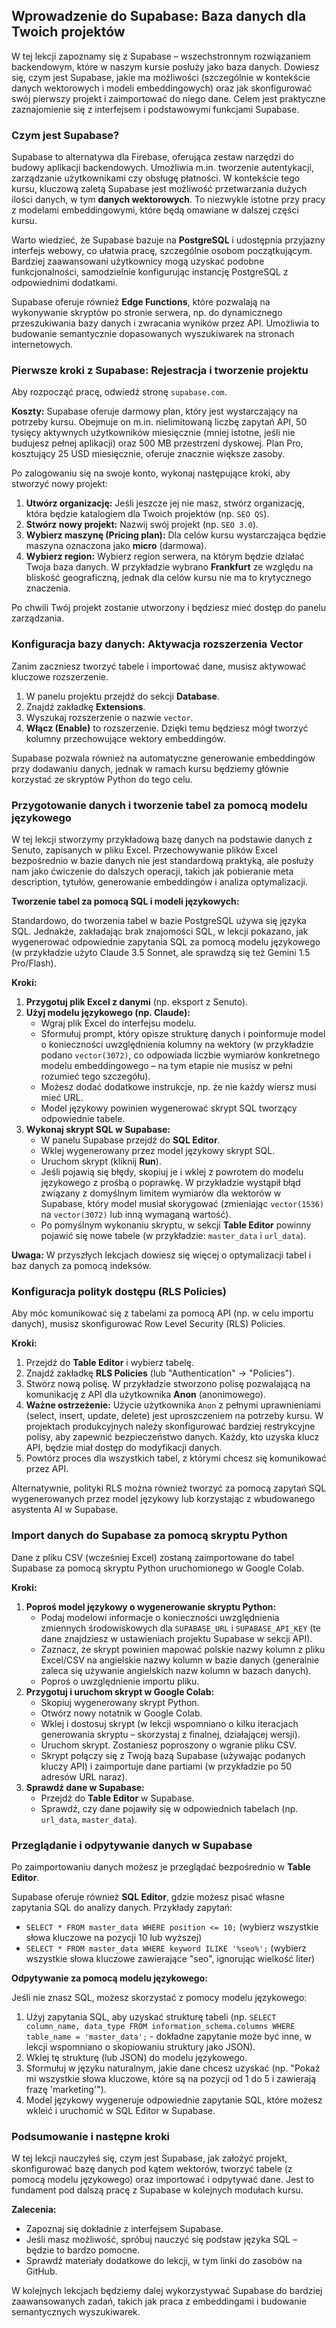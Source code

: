 ## Wprowadzenie do Supabase: Baza danych dla Twoich projektów
W tej lekcji zapoznamy się z Supabase – wszechstronnym rozwiązaniem backendowym, które w naszym kursie posłuży jako baza danych. Dowiesz się, czym jest Supabase, jakie ma możliwości (szczególnie w kontekście danych wektorowych i modeli embeddingowych) oraz jak skonfigurować swój pierwszy projekt i zaimportować do niego dane. Celem jest praktyczne zaznajomienie się z interfejsem i podstawowymi funkcjami Supabase.

### Czym jest Supabase?
Supabase to alternatywa dla Firebase, oferująca zestaw narzędzi do budowy aplikacji backendowych. Umożliwia m.in. tworzenie autentykacji, zarządzanie użytkownikami czy obsługę płatności. W kontekście tego kursu, kluczową zaletą Supabase jest możliwość przetwarzania dużych ilości danych, w tym **danych wektorowych**. To niezwykle istotne przy pracy z modelami embeddingowymi, które będą omawiane w dalszej części kursu.

Warto wiedzieć, że Supabase bazuje na **PostgreSQL** i udostępnia przyjazny interfejs webowy, co ułatwia pracę, szczególnie osobom początkującym. Bardziej zaawansowani użytkownicy mogą uzyskać podobne funkcjonalności, samodzielnie konfigurując instancję PostgreSQL z odpowiednimi dodatkami.

Supabase oferuje również **Edge Functions**, które pozwalają na wykonywanie skryptów po stronie serwera, np. do dynamicznego przeszukiwania bazy danych i zwracania wyników przez API. Umożliwia to budowanie semantycznie dopasowanych wyszukiwarek na stronach internetowych.

### Pierwsze kroki z Supabase: Rejestracja i tworzenie projektu
Aby rozpocząć pracę, odwiedź stronę `supabase.com`.

**Koszty:** Supabase oferuje darmowy plan, który jest wystarczający na potrzeby kursu. Obejmuje on m.in. nielimitowaną liczbę zapytań API, 50 tysięcy aktywnych użytkowników miesięcznie (mniej istotne, jeśli nie budujesz pełnej aplikacji) oraz 500 MB przestrzeni dyskowej. Plan Pro, kosztujący 25 USD miesięcznie, oferuje znacznie większe zasoby.

Po zalogowaniu się na swoje konto, wykonaj następujące kroki, aby stworzyć nowy projekt:
1.  **Utwórz organizację:** Jeśli jeszcze jej nie masz, stwórz organizację, która będzie katalogiem dla Twoich projektów (np. `SEO QS`).
2.  **Stwórz nowy projekt:** Nazwij swój projekt (np. `SEO 3.0`).
3.  **Wybierz maszynę (Pricing plan):** Dla celów kursu wystarczająca będzie maszyna oznaczona jako **micro** (darmowa).
4.  **Wybierz region:** Wybierz region serwera, na którym będzie działać Twoja baza danych. W przykładzie wybrano **Frankfurt** ze względu na bliskość geograficzną, jednak dla celów kursu nie ma to krytycznego znaczenia.

Po chwili Twój projekt zostanie utworzony i będziesz mieć dostęp do panelu zarządzania.

### Konfiguracja bazy danych: Aktywacja rozszerzenia Vector
Zanim zaczniesz tworzyć tabele i importować dane, musisz aktywować kluczowe rozszerzenie.
1.  W panelu projektu przejdź do sekcji **Database**.
2.  Znajdź zakładkę **Extensions**.
3.  Wyszukaj rozszerzenie o nazwie `vector`.
4.  **Włącz (Enable)** to rozszerzenie. Dzięki temu będziesz mógł tworzyć kolumny przechowujące wektory embeddingów.

Supabase pozwala również na automatyczne generowanie embeddingów przy dodawaniu danych, jednak w ramach kursu będziemy głównie korzystać ze skryptów Python do tego celu.

### Przygotowanie danych i tworzenie tabel za pomocą modelu językowego
W tej lekcji stworzymy przykładową bazę danych na podstawie danych z Senuto, zapisanych w pliku Excel. Przechowywanie plików Excel bezpośrednio w bazie danych nie jest standardową praktyką, ale posłuży nam jako ćwiczenie do dalszych operacji, takich jak pobieranie meta description, tytułów, generowanie embeddingów i analiza optymalizacji.

**Tworzenie tabel za pomocą SQL i modeli językowych:**

Standardowo, do tworzenia tabel w bazie PostgreSQL używa się języka SQL. Jednakże, zakładając brak znajomości SQL, w lekcji pokazano, jak wygenerować odpowiednie zapytania SQL za pomocą modelu językowego (w przykładzie użyto Claude 3.5 Sonnet, ale sprawdzą się też Gemini 1.5 Pro/Flash).

**Kroki:**
1.  **Przygotuj plik Excel z danymi** (np. eksport z Senuto).
2.  **Użyj modelu językowego (np. Claude):**
    *   Wgraj plik Excel do interfejsu modelu.
    *   Sformułuj prompt, który opisze strukturę danych i poinformuje model o konieczności uwzględnienia kolumny na wektory (w przykładzie podano `vector(3072)`, co odpowiada liczbie wymiarów konkretnego modelu embeddingowego – na tym etapie nie musisz w pełni rozumieć tego szczegółu).
    *   Możesz dodać dodatkowe instrukcje, np. że nie każdy wiersz musi mieć URL.
    *   Model językowy powinien wygenerować skrypt SQL tworzący odpowiednie tabele.
3.  **Wykonaj skrypt SQL w Supabase:**
    *   W panelu Supabase przejdź do **SQL Editor**.
    *   Wklej wygenerowany przez model językowy skrypt SQL.
    *   Uruchom skrypt (kliknij **Run**).
    *   Jeśli pojawią się błędy, skopiuj je i wklej z powrotem do modelu językowego z prośbą o poprawkę. W przykładzie wystąpił błąd związany z domyślnym limitem wymiarów dla wektorów w Supabase, który model musiał skorygować (zmieniając `vector(1536)` na `vector(3072)` lub inną wymaganą wartość).
    *   Po pomyślnym wykonaniu skryptu, w sekcji **Table Editor** powinny pojawić się nowe tabele (w przykładzie: `master_data` i `url_data`).

**Uwaga:** W przyszłych lekcjach dowiesz się więcej o optymalizacji tabel i baz danych za pomocą indeksów.

### Konfiguracja polityk dostępu (RLS Policies)
Aby móc komunikować się z tabelami za pomocą API (np. w celu importu danych), musisz skonfigurować Row Level Security (RLS) Policies.

**Kroki:**
1.  Przejdź do **Table Editor** i wybierz tabelę.
2.  Znajdź zakładkę **RLS Policies** (lub "Authentication" -> "Policies").
3.  Stwórz nową polisę. W przykładzie stworzono polisę pozwalającą na komunikację z API dla użytkownika **Anon** (anonimowego).
4.  **Ważne ostrzeżenie:** Użycie użytkownika `Anon` z pełnymi uprawnieniami (select, insert, update, delete) jest uproszczeniem na potrzeby kursu. W projektach produkcyjnych należy skonfigurować bardziej restrykcyjne polisy, aby zapewnić bezpieczeństwo danych. Każdy, kto uzyska klucz API, będzie miał dostęp do modyfikacji danych.
5.  Powtórz proces dla wszystkich tabel, z którymi chcesz się komunikować przez API.

Alternatywnie, polityki RLS można również tworzyć za pomocą zapytań SQL wygenerowanych przez model językowy lub korzystając z wbudowanego asystenta AI w Supabase.

### Import danych do Supabase za pomocą skryptu Python
Dane z pliku CSV (wcześniej Excel) zostaną zaimportowane do tabel Supabase za pomocą skryptu Python uruchomionego w Google Colab.

**Kroki:**
1.  **Poproś model językowy o wygenerowanie skryptu Python:**
    *   Podaj modelowi informacje o konieczności uwzględnienia zmiennych środowiskowych dla `SUPABASE_URL` i `SUPABASE_API_KEY` (te dane znajdziesz w ustawieniach projektu Supabase w sekcji API).
    *   Zaznacz, że skrypt powinien mapować polskie nazwy kolumn z pliku Excel/CSV na angielskie nazwy kolumn w bazie danych (generalnie zaleca się używanie angielskich nazw kolumn w bazach danych).
    *   Poproś o uwzględnienie importu pliku.
2.  **Przygotuj i uruchom skrypt w Google Colab:**
    *   Skopiuj wygenerowany skrypt Python.
    *   Otwórz nowy notatnik w Google Colab.
    *   Wklej i dostosuj skrypt (w lekcji wspomniano o kilku iteracjach generowania skryptu – skorzystaj z finalnej, działającej wersji).
    *   Uruchom skrypt. Zostaniesz poproszony o wgranie pliku CSV.
    *   Skrypt połączy się z Twoją bazą Supabase (używając podanych kluczy API) i zaimportuje dane partiami (w przykładzie po 50 adresów URL naraz).
3.  **Sprawdź dane w Supabase:**
    *   Przejdź do **Table Editor** w Supabase.
    *   Sprawdź, czy dane pojawiły się w odpowiednich tabelach (np. `url_data`, `master_data`).

### Przeglądanie i odpytywanie danych w Supabase
Po zaimportowaniu danych możesz je przeglądać bezpośrednio w **Table Editor**.

Supabase oferuje również **SQL Editor**, gdzie możesz pisać własne zapytania SQL do analizy danych. Przykłady zapytań:
*   `SELECT * FROM master_data WHERE position <= 10;` (wybierz wszystkie słowa kluczowe na pozycji 10 lub wyższej)
*   `SELECT * FROM master_data WHERE keyword ILIKE '%seo%';` (wybierz wszystkie słowa kluczowe zawierające "seo", ignorując wielkość liter)

**Odpytywanie za pomocą modelu językowego:**

Jeśli nie znasz SQL, możesz skorzystać z pomocy modelu językowego:
1.  Użyj zapytania SQL, aby uzyskać strukturę tabeli (np. `SELECT column_name, data_type FROM information_schema.columns WHERE table_name = 'master_data';` - dokładne zapytanie może być inne, w lekcji wspomniano o skopiowaniu struktury jako JSON).
2.  Wklej tę strukturę (lub JSON) do modelu językowego.
3.  Sformułuj w języku naturalnym, jakie dane chcesz uzyskać (np. "Pokaż mi wszystkie słowa kluczowe, które są na pozycji od 1 do 5 i zawierają frazę 'marketing'").
4.  Model językowy wygeneruje odpowiednie zapytanie SQL, które możesz wkleić i uruchomić w SQL Editor w Supabase.

### Podsumowanie i następne kroki
W tej lekcji nauczyłeś się, czym jest Supabase, jak założyć projekt, skonfigurować bazę danych pod kątem wektorów, tworzyć tabele (z pomocą modelu językowego) oraz importować i odpytywać dane. Jest to fundament pod dalszą pracę z Supabase w kolejnych modułach kursu.

**Zalecenia:**
*   Zapoznaj się dokładnie z interfejsem Supabase.
*   Jeśli masz możliwość, spróbuj nauczyć się podstaw języka SQL – będzie to bardzo pomocne.
*   Sprawdź materiały dodatkowe do lekcji, w tym linki do zasobów na GitHub.

W kolejnych lekcjach będziemy dalej wykorzystywać Supabase do bardziej zaawansowanych zadań, takich jak praca z embeddingami i budowanie semantycznych wyszukiwarek. 